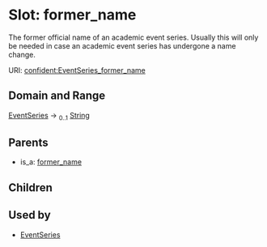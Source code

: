 
# Slot: former_name


The former official name of an academic event series. Usually this will only be needed in case an academic event series has undergone a name change.

URI: [confident:EventSeries_former_name](https://raw.githubusercontent.com/TIBHannover/ConfIDent_schema/main/src/linkml/confident_schema.yaml#EventSeries_former_name)


## Domain and Range

[EventSeries](EventSeries.md) &#8594;  <sub>0..1</sub> [String](types/String.md)

## Parents

 *  is_a: [former_name](former_name.md)

## Children


## Used by

 * [EventSeries](EventSeries.md)
